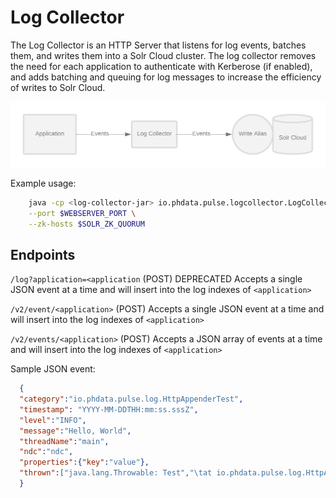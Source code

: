 # Log Collector

The Log Collector is an HTTP Server that listens for log events, batches them, and writes them 
into a Solr Cloud cluster. The log collector removes the need for each application to authenticate
with Kerberose (if enabled), and adds batching and queuing for log messages to increase the efficiency
of writes to Solr Cloud.

![log-collector](images/log-collector.png)

Example usage:

```bash 
    java -cp <log-collector-jar> io.phdata.pulse.logcollector.LogCollector \
    --port $WEBSERVER_PORT \
    --zk-hosts $SOLR_ZK_QUORUM
```



## Endpoints

`/log?application=<application` (POST) DEPRECATED
Accepts a single JSON event at a time and will insert into the log indexes of `<application>`

`/v2/event/<application>` (POST)
Accepts a single JSON event at a time and will insert into the log indexes of `<application>`

`/v2/events/<application>` (POST)
Accepts a JSON array of events at a time and will insert into the log indexes of `<application>`


Sample JSON event:

```json
  {
  "category":"io.phdata.pulse.log.HttpAppenderTest",
  "timestamp": "YYYY-MM-DDTHH:mm:ss.sssZ",
  "level":"INFO",
  "message":"Hello, World",
  "threadName":"main",
  "ndc":"ndc",
  "properties":{"key":"value"},
  "thrown":["java.lang.Throwable: Test","\tat io.phdata.pulse.log.HttpAppenderTest.testRenderJson(HttpAppenderTest.java:24)","\tat sun.reflect.NativeMethodAccessorImpl.invoke0(Native Method)","\tat sun.reflect.NativeMethodAccessorImpl.invoke(NativeMethodAccessorImpl.java:62)","\tat sun.reflect.DelegatingMethodAccessorImpl.invoke(DelegatingMethodAccessorImpl.java:43)","\tat java.lang.reflect.Method.invoke(Method.java:498)","\tat org.junit.runners.model.FrameworkMethod$1.runReflectiveCall(FrameworkMethod.java:50)","\tat org.junit.internal.runners.model.ReflectiveCallable.run(ReflectiveCallable.java:12)","\tat org.junit.runners.model.FrameworkMethod.invokeExplosively(FrameworkMethod.java:47)","\tat org.junit.internal.runners.statements.InvokeMethod.evaluate(InvokeMethod.java:17)","\tat org.junit.runners.ParentRunner.runLeaf(ParentRunner.java:325)","\tat org.junit.runners.BlockJUnit4ClassRunner.runChild(BlockJUnit4ClassRunner.java:78)","\tat org.junit.runners.BlockJUnit4ClassRunner.runChild(BlockJUnit4ClassRunner.java:57)","\tat org.junit.runners.ParentRunner$3.run(ParentRunner.java:290)","\tat org.junit.runners.ParentRunner$1.schedule(ParentRunner.java:71)","\tat org.junit.runners.ParentRunner.runChildren(ParentRunner.java:288)","\tat org.junit.runners.ParentRunner.access$000(ParentRunner.java:58)","\tat org.junit.runners.ParentRunner$2.evaluate(ParentRunner.java:268)","\tat org.junit.runners.ParentRunner.run(ParentRunner.java:363)","\tat org.junit.runner.JUnitCore.run(JUnitCore.java:137)","\tat com.intellij.junit4.JUnit4IdeaTestRunner.startRunnerWithArgs(JUnit4IdeaTestRunner.java:68)","\tat com.intellij.rt.execution.junit.IdeaTestRunner$Repeater.startRunnerWithArgs(IdeaTestRunner.java:47)","\tat com.intellij.rt.execution.junit.JUnitStarter.prepareStreamsAndStart(JUnitStarter.java:242)","\tat com.intellij.rt.execution.junit.JUnitStarter.main(JUnitStarter.java:70)"]
  }
```